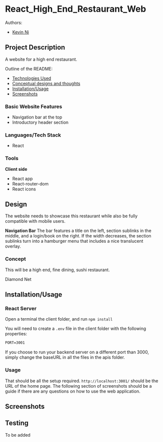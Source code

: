 # React_High_End_Restaurant_Web

 Authors: 
 - [Kevin Ni](https://github.com/Keeevini)

## Project Description

A website for a high end restaurant.

Outline of the README:
- [Technologies Used](#LanguagesTech-Stack)
- [Conceptual designs and thoughts](#Design)
- [Installation/Usage](#InstallationUsage)
- [Screenshots](#Screenshots)

### Basic Website Features
- Navigation bar at the top
- Introductory header section

### Languages/Tech Stack
- React

### Tools

**Client side**
- React app
- React-router-dom
- React icons

## Design
The website needs to showcase this restaurant while also be fully compatible with mobile users.

**Navigation Bar**
The bar features a title on the left, section sublinks in the middle, and a login/book on the right. If the width decreases, the section sublinks turn into a hamburger menu that includes a nice translucent overlay.

### Concept
This will be a high end, fine dining, sushi restaurant.

Diamond Net



## Installation/Usage

### React Server
Open a terminal the client folder, and run `npm install`

You will need to create a `.env` file in the client folder with the following properties:
```txt
PORT=3001
```

If you choose to run your backend server on a different port than 3000, simply change the baseURL in all the files in the apis folder.

### Usage
That should be all the setup required. `http://localhost:3001/` should be the URL of the home page. The following section of screenshots should be a guide if there are any questions on how to use the web application.

## Screenshots

## Testing
To be added
